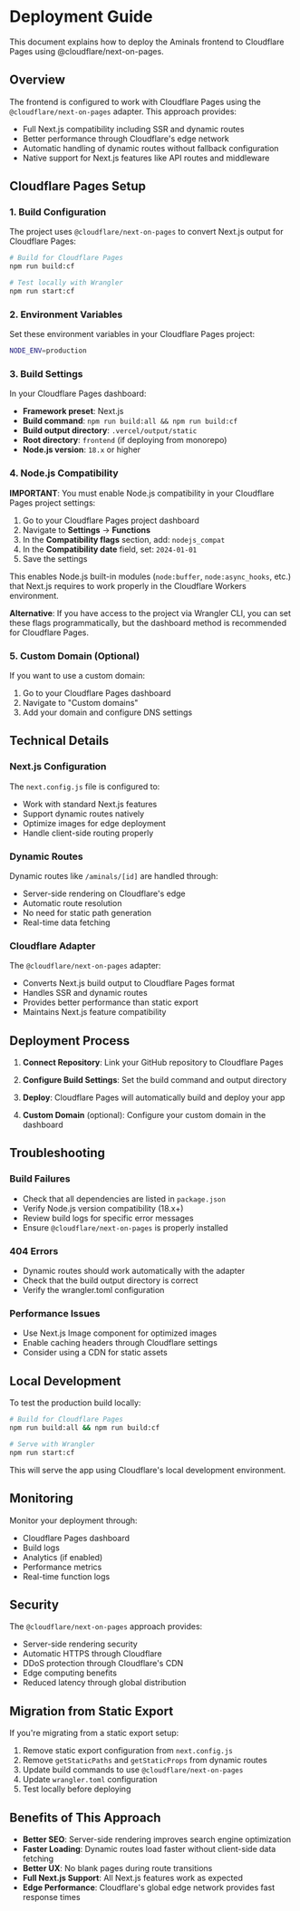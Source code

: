 # Deployment Guide

This document explains how to deploy the Aminals frontend to Cloudflare Pages using @cloudflare/next-on-pages.

## Overview

The frontend is configured to work with Cloudflare Pages using the `@cloudflare/next-on-pages` adapter. This approach provides:

- Full Next.js compatibility including SSR and dynamic routes
- Better performance through Cloudflare's edge network
- Automatic handling of dynamic routes without fallback configuration
- Native support for Next.js features like API routes and middleware

## Cloudflare Pages Setup

### 1. Build Configuration

The project uses `@cloudflare/next-on-pages` to convert Next.js output for Cloudflare Pages:

```bash
# Build for Cloudflare Pages
npm run build:cf

# Test locally with Wrangler
npm run start:cf
```

### 2. Environment Variables

Set these environment variables in your Cloudflare Pages project:

```bash
NODE_ENV=production
```

### 3. Build Settings

In your Cloudflare Pages dashboard:

- **Framework preset**: Next.js
- **Build command**: `npm run build:all && npm run build:cf`
- **Build output directory**: `.vercel/output/static`
- **Root directory**: `frontend` (if deploying from monorepo)
- **Node.js version**: `18.x` or higher

### 4. Node.js Compatibility

**IMPORTANT**: You must enable Node.js compatibility in your Cloudflare Pages project settings:

1. Go to your Cloudflare Pages project dashboard
2. Navigate to **Settings** → **Functions**
3. In the **Compatibility flags** section, add: `nodejs_compat`
4. In the **Compatibility date** field, set: `2024-01-01`
5. Save the settings

This enables Node.js built-in modules (`node:buffer`, `node:async_hooks`, etc.) that Next.js requires to work properly in the Cloudflare Workers environment.

**Alternative**: If you have access to the project via Wrangler CLI, you can set these flags programmatically, but the dashboard method is recommended for Cloudflare Pages.

### 5. Custom Domain (Optional)

If you want to use a custom domain:

1. Go to your Cloudflare Pages dashboard
2. Navigate to "Custom domains"
3. Add your domain and configure DNS settings

## Technical Details

### Next.js Configuration

The `next.config.js` file is configured to:

- Work with standard Next.js features
- Support dynamic routes natively
- Optimize images for edge deployment
- Handle client-side routing properly

### Dynamic Routes

Dynamic routes like `/aminals/[id]` are handled through:

- Server-side rendering on Cloudflare's edge
- Automatic route resolution
- No need for static path generation
- Real-time data fetching

### Cloudflare Adapter

The `@cloudflare/next-on-pages` adapter:

- Converts Next.js build output to Cloudflare Pages format
- Handles SSR and dynamic routes
- Provides better performance than static export
- Maintains Next.js feature compatibility

## Deployment Process

1. **Connect Repository**: Link your GitHub repository to Cloudflare Pages

2. **Configure Build Settings**: Set the build command and output directory

3. **Deploy**: Cloudflare Pages will automatically build and deploy your app

4. **Custom Domain** (optional): Configure your custom domain in the dashboard

## Troubleshooting

### Build Failures

- Check that all dependencies are listed in `package.json`
- Verify Node.js version compatibility (18.x+)
- Review build logs for specific error messages
- Ensure `@cloudflare/next-on-pages` is properly installed

### 404 Errors

- Dynamic routes should work automatically with the adapter
- Check that the build output directory is correct
- Verify the wrangler.toml configuration

### Performance Issues

- Use Next.js Image component for optimized images
- Enable caching headers through Cloudflare settings
- Consider using a CDN for static assets

## Local Development

To test the production build locally:

```bash
# Build for Cloudflare Pages
npm run build:all && npm run build:cf

# Serve with Wrangler
npm run start:cf
```

This will serve the app using Cloudflare's local development environment.

## Monitoring

Monitor your deployment through:

- Cloudflare Pages dashboard
- Build logs
- Analytics (if enabled)
- Performance metrics
- Real-time function logs

## Security

The `@cloudflare/next-on-pages` approach provides:

- Server-side rendering security
- Automatic HTTPS through Cloudflare
- DDoS protection through Cloudflare's CDN
- Edge computing benefits
- Reduced latency through global distribution

## Migration from Static Export

If you're migrating from a static export setup:

1. Remove static export configuration from `next.config.js`
2. Remove `getStaticPaths` and `getStaticProps` from dynamic routes
3. Update build commands to use `@cloudflare/next-on-pages`
4. Update `wrangler.toml` configuration
5. Test locally before deploying

## Benefits of This Approach

- **Better SEO**: Server-side rendering improves search engine optimization
- **Faster Loading**: Dynamic routes load faster without client-side data fetching
- **Better UX**: No blank pages during route transitions
- **Full Next.js Support**: All Next.js features work as expected
- **Edge Performance**: Cloudflare's global edge network provides fast response times
